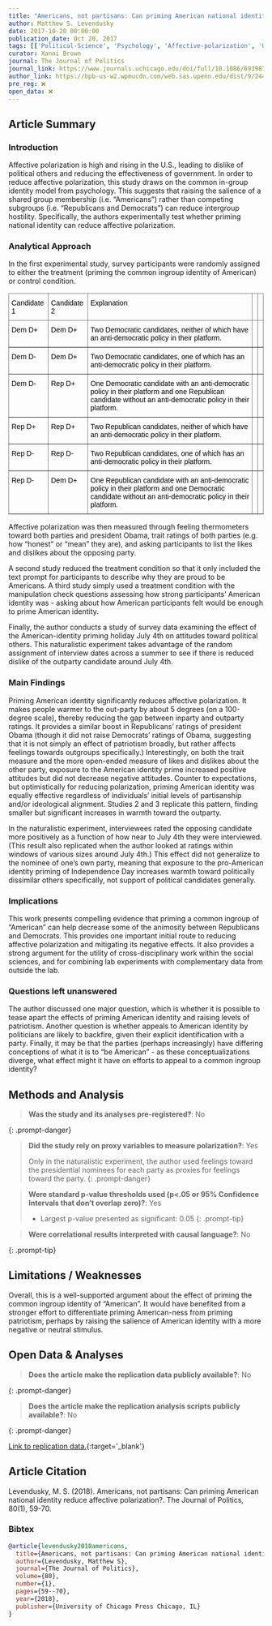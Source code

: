 ```yaml
---
title: "Americans, not partisans: Can priming American national identity reduce affective polarization?"
author: Matthew S. Levendusky
date: 2017-10-20 00:00:00
publication_date: Oct 20, 2017
tags: [['Political-Science', 'Psychology', 'Affective-polarization', 'US', 'Quantitative', 'Experimental', 'Causal']]
curator: Xanni Brown
journal: The Journal of Politics
journal_link: https://www.journals.uchicago.edu/doi/full/10.1086/693987
author_link: https://bpb-us-w2.wpmucdn.com/web.sas.upenn.edu/dist/9/244/files/2016/10/JOP_Americans-17e7zuk.pdf
pre_reg: ❌
open_data: ❌
---
```


## Article Summary

### Introduction
<span class="glosstag" data-key="Affective Polarization">Affective polarization</span> is high and rising in the U.S., leading to dislike of political others and reducing the effectiveness of government. In order to reduce <span class="glosstag" data-key="Affective Polarization">affective polarization</span>, this study draws on the common in-group identity model from psychology. This suggests that raising the salience of a shared group membership (i.e. “Americans”) rather than competing subgroups (i.e. “Republicans and Democrats”) can reduce intergroup hostility. Specifically, the authors experimentally test whether priming national identity can reduce <span class="glosstag" data-key="Affective Polarization">affective polarization</span>.

### Analytical Approach
In the first experimental study, survey participants were randomly assigned to either the treatment (priming the common ingroup identity of American) or control condition. 

<style type="text/css">
.tg  {border-collapse:collapse;border-spacing:0;}
.tg td{border-color:black;border-style:solid;border-width:1px;font-family:Arial, sans-serif;font-size:14px;
  overflow:hidden;padding:10px 5px;word-break:normal;}
.tg th{border-color:black;border-style:solid;border-width:1px;font-family:Arial, sans-serif;font-size:14px;
  font-weight:normal;overflow:hidden;padding:10px 5px;word-break:normal;}
.tg .tg-0pky{border-color:inherit;text-align:left;vertical-align:top}
</style>
<table class="tg">
<thead>
  <tr>
    <th class="tg-0pky"><span style="font-weight:400;font-style:normal;text-decoration:none;color:#000;background-color:transparent">Candidate 1</span></th>
    <th class="tg-0pky"><span style="font-weight:400;font-style:normal;text-decoration:none;color:#000;background-color:transparent">Candidate 2</span></th>
    <th class="tg-0pky"><span style="font-weight:400;font-style:normal;text-decoration:none;color:#000;background-color:transparent">Explanation</span></th>
    <th class="tg-0pky"></th>
    <th class="tg-0pky"></th>
  </tr>
</thead>
<tbody>
  <tr>
    <td class="tg-0pky"><span style="font-weight:400;font-style:normal;text-decoration:none;color:#000;background-color:transparent">Dem D+</span></td>
    <td class="tg-0pky"><span style="font-weight:400;font-style:normal;text-decoration:none;color:#000;background-color:transparent">Dem D+</span></td>
    <td class="tg-0pky"><span style="font-weight:400;font-style:normal;text-decoration:none;color:#000;background-color:transparent">Two Democratic candidates, neither of which have an anti-democratic policy in their platform.</span></td>
    <td class="tg-0pky"></td>
    <td class="tg-0pky"></td>
  </tr>
  <tr>
    <td class="tg-0pky"><span style="font-weight:400;font-style:normal;text-decoration:none;color:#000;background-color:transparent">Dem D-</span></td>
    <td class="tg-0pky"><span style="font-weight:400;font-style:normal;text-decoration:none;color:#000;background-color:transparent">Dem D+</span></td>
    <td class="tg-0pky"><span style="font-weight:400;font-style:normal;text-decoration:none;color:#000;background-color:transparent">Two Democratic candidates, one of which has an anti-democratic policy in their platform.</span></td>
    <td class="tg-0pky"></td>
    <td class="tg-0pky"></td>
  </tr>
  <tr>
    <td class="tg-0pky"><span style="font-weight:400;font-style:normal;text-decoration:none;color:#000;background-color:transparent">Dem D-</span></td>
    <td class="tg-0pky"><span style="font-weight:400;font-style:normal;text-decoration:none;color:#000;background-color:transparent">Rep D+</span></td>
    <td class="tg-0pky"><span style="font-weight:400;font-style:normal;text-decoration:none;color:#000;background-color:transparent">One Democratic candidate with an anti-democratic policy in their platform and one Republican candidate without an anti-democratic policy in their platform.</span></td>
    <td class="tg-0pky"></td>
    <td class="tg-0pky"></td>
  </tr>
  <tr>
    <td class="tg-0pky"><span style="font-weight:400;font-style:normal;text-decoration:none;color:#000;background-color:transparent">Rep D+</span></td>
    <td class="tg-0pky"><span style="font-weight:400;font-style:normal;text-decoration:none;color:#000;background-color:transparent">Rep D+</span></td>
    <td class="tg-0pky"><span style="font-weight:400;font-style:normal;text-decoration:none;color:#000;background-color:transparent">Two Republican candidates, neither of which have an anti-democratic policy in their platform.</span></td>
    <td class="tg-0pky"></td>
    <td class="tg-0pky"></td>
  </tr>
  <tr>
    <td class="tg-0pky"><span style="font-weight:400;font-style:normal;text-decoration:none;color:#000;background-color:transparent">Rep D-</span></td>
    <td class="tg-0pky"><span style="font-weight:400;font-style:normal;text-decoration:none;color:#000;background-color:transparent">Rep D-</span></td>
    <td class="tg-0pky"><span style="font-weight:400;font-style:normal;text-decoration:none;color:#000;background-color:transparent">Two Republican candidates, one of which has an anti-democratic policy in their platform.</span></td>
    <td class="tg-0pky"></td>
    <td class="tg-0pky"></td>
  </tr>
  <tr>
    <td class="tg-0pky"><span style="font-weight:400;font-style:normal;text-decoration:none;color:#000;background-color:transparent">Rep D-</span></td>
    <td class="tg-0pky"><span style="font-weight:400;font-style:normal;text-decoration:none;color:#000;background-color:transparent">Dem D+</span></td>
    <td class="tg-0pky"><span style="font-weight:400;font-style:normal;text-decoration:none;color:#000;background-color:transparent">One Republican candidate with an anti-democratic policy in their platform and one Democratic candidate without an anti-democratic policy in their platform.</span></td>
    <td class="tg-0pky"></td>
    <td class="tg-0pky"></td>
  </tr>
</tbody>
</table>

Affective polarization was then measured through feeling thermometers toward both parties and president Obama, trait ratings of both parties (e.g. how “honest” or “mean” they are), and asking participants to list the likes and dislikes about the opposing party. 

A second study reduced the treatment condition so that it only included the text prompt for participants to describe why they are proud to be Americans. A third study simply used a treatment condition with the manipulation check questions assessing how strong participants’ American identity was - asking about how American participants felt would be enough to prime American identity.

Finally, the author conducts a study of survey data examining the effect of the American-identity priming holiday July 4th on attitudes toward political others. This naturalistic experiment takes advantage of the random assignment of interview dates across a summer to see if there is reduced dislike of the outparty candidate around July 4th. 

### Main Findings
Priming American identity significantly reduces affective polarization. It makes people warmer to the out-party by about 5 degrees (on a 100-degree scale), thereby reducing the gap between inparty and outparty ratings. It provides a similar boost in Republicans’ ratings of president Obama (though it did not raise Democrats’ ratings of Obama, suggesting that it is not simply an effect of patriotism broadly, but rather affects feelings towards outgroups specifically.) Interestingly, on both the trait measure and the more open-ended measure of likes and dislikes about the other party, exposure to the American identity prime increased positive attitudes but did not decrease negative attitudes. Counter to expectations, but optimistically for reducing polarization, priming American identity was equally effective regardless of individuals’ initial levels of partisanship and/or ideological alignment. Studies 2 and 3 replicate this pattern, finding smaller but significant increases in warmth toward the outparty. 

In the naturalistic experiment, interviewees rated the opposing candidate more positively as a function of how near to July 4th they were interviewed. (This result also replicated when the author looked at ratings within windows of various sizes around July 4th.) This effect did not generalize to the nominee of one’s own party, meaning that exposure to the pro-American identity priming of Independence Day increases warmth toward politically dissimilar others specifically, not support of political candidates generally.

### Implications
This work presents compelling evidence that priming a common ingroup of “American” can help decrease some of the animosity between Republicans and Democrats. This provides one important initial route to reducing affective polarization and mitigating its negative effects. It also provides a strong argument for the utility of cross-disciplinary work within the social sciences, and for combining lab experiments with complementary data from outside the lab. 

### Questions left unanswered
The author discussed one major question, which is whether it is possible to tease apart the effects of priming American identity and raising levels of patriotism. Another question is whether appeals to American identity by politicians are likely to backfire, given their explicit identification with a party. Finally, it may be that the parties (perhaps increasingly) have differing conceptions of what it is to “be American” - as these conceptualizations diverge, what effect might it have on efforts to appeal to a common ingroup identity? 



## Methods and Analysis

> **Was the study and its analyses pre-registered?**: No
> 
{: .prompt-danger}

> **Did the study rely on proxy variables to measure polarization?**: Yes
> 
> 
> Only in the naturalistic experiment, the author used feelings toward the presidential nominees for each party as proxies for feelings toward the party.
{: .prompt-danger}


> **Were standard p-value thresholds used (p<.05 or 95% Confidence Intervals that don’t overlap zero)?**: Yes
> 
> - Largest p-value presented as significant: 0.05
{: .prompt-tip}

> **Were correlational results interpreted with causal language?**: No
> 
{: .prompt-tip}

## Limitations / Weaknesses

Overall, this is a well-supported argument about the effect of priming the common ingroup identity of “American”. It would have benefited from a stronger effort to differentiate priming American-ness from priming patriotism, perhaps by raising the salience of American identity with a more negative or neutral stimulus. 

## Open Data & Analyses

> **Does the article make the replication data publicly available?**: No
> 
{: .prompt-danger}

> **Does the article make the replication analysis scripts publicly available?**: No
> 
{: .prompt-danger}


[Link to replication data.](https://www.journals.uchicago.edu/doi/suppl/10.1086/693987/suppl_file/160415Appendix.pdf ){:target='_blank'}

## Article Citation

Levendusky, M. S. (2018). Americans, not partisans: Can priming American national identity reduce affective polarization?. The Journal of Politics, 80(1), 59-70.

### Bibtex

```bibtex
@article{levendusky2018americans,
  title={Americans, not partisans: Can priming American national identity reduce affective polarization?},
  author={Levendusky, Matthew S},
  journal={The Journal of Politics},
  volume={80},
  number={1},
  pages={59--70},
  year={2018},
  publisher={University of Chicago Press Chicago, IL}
}
```

